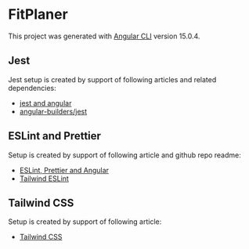 # FitPlaner

This project was generated with [Angular CLI](https://github.com/angular/angular-cli) version 15.0.4.

## Jest

Jest setup is created by support of following articles and related dependencies:

* [jest and angular](https://thymikee.github.io/jest-preset-angular/docs/getting-started/installation)
* [angular-builders/jest](https://github.com/just-jeb/angular-builders)


## ESLint and Prettier

Setup is created by support of following article and github repo readme:

* [ESLint, Prettier and Angular](https://dev.to/this-is-angular/configure-prettier-and-eslint-with-angular-526c)
* [Tailwind ESLint](https://github.com/francoismassart/eslint-plugin-tailwindcss)


## Tailwind CSS

Setup is created by support of following article: 

* [Tailwind CSS](https://tailwindcss.com/docs/guides/angular)
